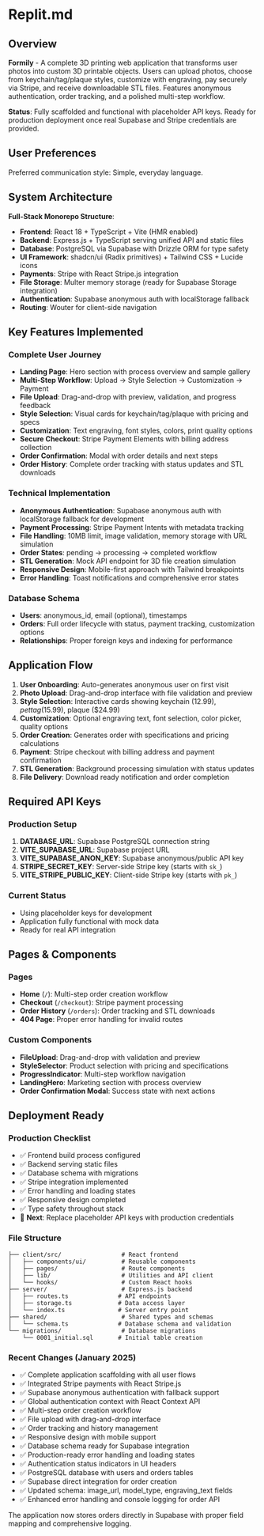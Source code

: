 # Replit.md

## Overview

**Formily** - A complete 3D printing web application that transforms user photos into custom 3D printable objects. Users can upload photos, choose from keychain/tag/plaque styles, customize with engraving, pay securely via Stripe, and receive downloadable STL files. Features anonymous authentication, order tracking, and a polished multi-step workflow.

**Status**: Fully scaffolded and functional with placeholder API keys. Ready for production deployment once real Supabase and Stripe credentials are provided.

## User Preferences

Preferred communication style: Simple, everyday language.

## System Architecture

**Full-Stack Monorepo Structure**:

- **Frontend**: React 18 + TypeScript + Vite (HMR enabled)
- **Backend**: Express.js + TypeScript serving unified API and static files
- **Database**: PostgreSQL via Supabase with Drizzle ORM for type safety
- **UI Framework**: shadcn/ui (Radix primitives) + Tailwind CSS + Lucide icons
- **Payments**: Stripe with React Stripe.js integration
- **File Storage**: Multer memory storage (ready for Supabase Storage integration)
- **Authentication**: Supabase anonymous auth with localStorage fallback
- **Routing**: Wouter for client-side navigation

## Key Features Implemented

### Complete User Journey
- **Landing Page**: Hero section with process overview and sample gallery
- **Multi-Step Workflow**: Upload → Style Selection → Customization → Payment
- **File Upload**: Drag-and-drop with preview, validation, and progress feedback
- **Style Selection**: Visual cards for keychain/tag/plaque with pricing and specs
- **Customization**: Text engraving, font styles, colors, print quality options
- **Secure Checkout**: Stripe Payment Elements with billing address collection
- **Order Confirmation**: Modal with order details and next steps
- **Order History**: Complete order tracking with status updates and STL downloads

### Technical Implementation
- **Anonymous Authentication**: Supabase anonymous auth with localStorage fallback for development
- **Payment Processing**: Stripe Payment Intents with metadata tracking
- **File Handling**: 10MB limit, image validation, memory storage with URL simulation
- **Order States**: pending → processing → completed workflow
- **STL Generation**: Mock API endpoint for 3D file creation simulation
- **Responsive Design**: Mobile-first approach with Tailwind breakpoints
- **Error Handling**: Toast notifications and comprehensive error states

### Database Schema
- **Users**: anonymous_id, email (optional), timestamps
- **Orders**: Full order lifecycle with status, payment tracking, customization options
- **Relationships**: Proper foreign keys and indexing for performance

## Application Flow

1. **User Onboarding**: Auto-generates anonymous user on first visit
2. **Photo Upload**: Drag-and-drop interface with file validation and preview
3. **Style Selection**: Interactive cards showing keychain ($12.99), pet tag ($15.99), plaque ($24.99)
4. **Customization**: Optional engraving text, font selection, color picker, quality options
5. **Order Creation**: Generates order with specifications and pricing calculations
6. **Payment**: Stripe checkout with billing address and payment confirmation
7. **STL Generation**: Background processing simulation with status updates
8. **File Delivery**: Download ready notification and order completion

## Required API Keys

### Production Setup
1. **DATABASE_URL**: Supabase PostgreSQL connection string
2. **VITE_SUPABASE_URL**: Supabase project URL
3. **VITE_SUPABASE_ANON_KEY**: Supabase anonymous/public API key
4. **STRIPE_SECRET_KEY**: Server-side Stripe key (starts with `sk_`)
5. **VITE_STRIPE_PUBLIC_KEY**: Client-side Stripe key (starts with `pk_`)

### Current Status
- Using placeholder keys for development
- Application fully functional with mock data
- Ready for real API integration

## Pages & Components

### Pages
- **Home** (`/`): Multi-step order creation workflow
- **Checkout** (`/checkout`): Stripe payment processing
- **Order History** (`/orders`): Order tracking and STL downloads
- **404 Page**: Proper error handling for invalid routes

### Custom Components
- **FileUpload**: Drag-and-drop with validation and preview
- **StyleSelector**: Product selection with pricing and specifications
- **ProgressIndicator**: Multi-step workflow navigation
- **LandingHero**: Marketing section with process overview
- **Order Confirmation Modal**: Success state with next actions

## Deployment Ready

### Production Checklist
- ✅ Frontend build process configured
- ✅ Backend serving static files
- ✅ Database schema with migrations
- ✅ Stripe integration implemented
- ✅ Error handling and loading states
- ✅ Responsive design completed
- ✅ Type safety throughout stack
- 🔄 **Next**: Replace placeholder API keys with production credentials

### File Structure
```
├── client/src/                 # React frontend
│   ├── components/ui/          # Reusable components
│   ├── pages/                  # Route components
│   ├── lib/                    # Utilities and API client
│   └── hooks/                  # Custom React hooks
├── server/                     # Express.js backend
│   ├── routes.ts              # API endpoints
│   ├── storage.ts             # Data access layer
│   └── index.ts               # Server entry point
├── shared/                     # Shared types and schemas
│   └── schema.ts              # Database schema and validation
└── migrations/                 # Database migrations
    └── 0001_initial.sql       # Initial table creation
```

### Recent Changes (January 2025)
- ✅ Complete application scaffolding with all user flows
- ✅ Integrated Stripe payments with React Stripe.js
- ✅ Supabase anonymous authentication with fallback support
- ✅ Global authentication context with React Context API
- ✅ Multi-step order creation workflow
- ✅ File upload with drag-and-drop interface
- ✅ Order tracking and history management
- ✅ Responsive design with mobile support
- ✅ Database schema ready for Supabase integration
- ✅ Production-ready error handling and loading states
- ✅ Authentication status indicators in UI headers
- ✅ PostgreSQL database with users and orders tables
- ✅ Supabase direct integration for order creation
- ✅ Updated schema: image_url, model_type, engraving_text fields
- ✅ Enhanced error handling and console logging for order API

The application now stores orders directly in Supabase with proper field mapping and comprehensive logging.